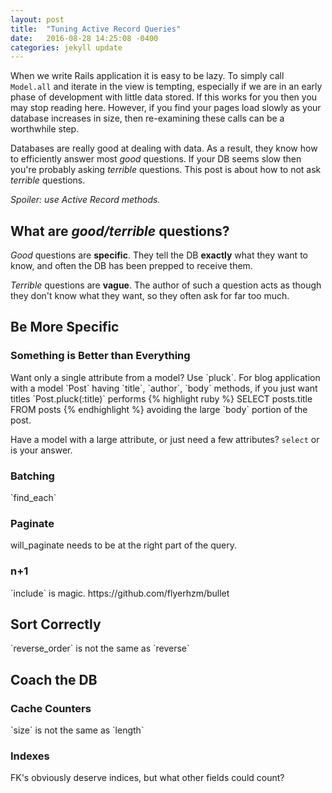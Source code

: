 ```yaml
---
layout: post
title:  "Tuning Active Record Queries"
date:   2016-08-28 14:25:08 -0400
categories: jekyll update
---
```

When we write Rails application it is easy to be lazy. To simply call `Model.all`
and iterate in the view is tempting, especially if we are in an early phase of
development with little data stored. If this works for you then you may stop
reading here. However, if you find your pages load slowly as your database increases
in size, then re-examining these calls can be a worthwhile step.

Databases are really good at dealing with data. As a result, they know how to
efficiently answer most <i>good</i> questions. If your DB seems slow then you're
probably asking <i>terrible</i> questions. This post is about how to not ask
<i>terrible</i> questions.

<i>Spoiler: use Active Record methods.</i>

<h2>What are <i>good/terrible</i> questions?</h2>
<i>Good</i> questions are <b>specific</b>. They tell the DB <b>exactly</b> what
they want to know, and often the DB has been prepped to receive them.

<i>Terrible</i> questions are <b>vague</b>. The author of such a question acts
as though they don't know what they want, so they often ask for far too much.
<h2>Be More Specific</h2>
<h3>Something is Better than Everything</h3>
Want only a single attribute from a model? Use `pluck`. For blog application with
a model `Post` having `title`, `author`, `body` methods, if you just want titles
`Post.pluck(:title)` performs
{% highlight ruby %}
SELECT posts.title FROM posts
{% endhighlight %}
avoiding the large `body` portion of the post.

Have a model with a large attribute, or just need a few attributes? `select` or
is your answer.
<h3>Batching</h3>
`find_each`
<h3>Paginate</h3>
will_paginate needs to be at the right part of the query.
<h3>n+1</h3>
`include` is magic.  
https://github.com/flyerhzm/bullet

<h2>Sort Correctly</h2>
`reverse_order` is not the same as `reverse`
<h2>Coach the DB</h2>
<h3>Cache Counters</h3>
`size` is not the same as `length`
<h3>Indexes</h3>
FK's obviously deserve indices, but what other fields could count?
